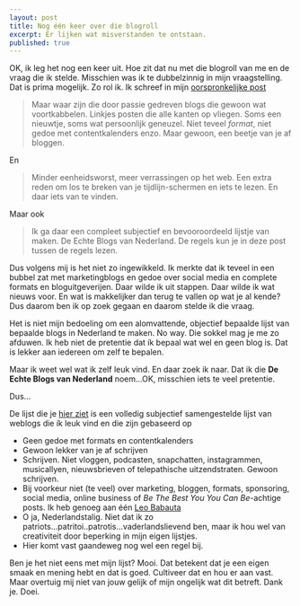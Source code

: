 ```yaml
---
layout: post
title: Nog één keer over die blogroll
excerpt: Er lijken wat misverstanden te ontstaan. 
published: true
---
```


OK, ik leg het nog een keer uit. Hoe zit dat nu met die blogroll van me en de vraag die ik stelde. Misschien was ik te dubbelzinnig in mijn vraagstelling. Dat is prima mogelijk. Zo rol ik. Ik schreef in mijn [oorspronkelijke post](/Nederlandse-blogs)

> Maar waar zijn die door passie gedreven blogs die gewoon wat voortkabbelen. Linkjes posten die alle kanten op vliegen. Soms een nieuwtje, soms wat persoonlijk geneuzel. Niet teveel *format*, niet gedoe met contentkalenders enzo. Maar gewoon, een beetje van je af bloggen. 

En

>Minder eenheidsworst, meer verrassingen op het web. Een extra reden om los te breken van je tijdlijn-schermen en iets te lezen. En daar iets van te vinden. 

Maar ook
> Ik ga daar een compleet subjectief en bevooroordeeld lijstje van maken. De Echte Blogs van Nederland. De regels kun je in deze post tussen de regels lezen.

Dus volgens mij is het niet zo ingewikkeld. Ik merkte dat ik teveel in een bubbel zat met marketingblogs en gedoe over social media en complete formats en bloguitgeverijen. Daar wilde ik uit stappen. Daar wilde ik wat nieuws voor. En wat is makkelijker dan terug te vallen op wat je al kende? Dus daarom ben ik op zoek gegaan en daarom stelde ik die vraag.

Het is niet mijn bedoeling om een alomvattende, objectief bepaalde lijst van bepaalde blogs in Nederland te maken. No way. Die sokkel mag je me zo afduwen. Ik heb niet de pretentie dat ík bepaal wat wel en geen blog is. Dat is lekker aan iedereen om zelf te bepalen. 

Maar ik weet wel wat ik zelf leuk vind. En daar zoek ik naar. Dat ik die **De Echte Blogs van Nederland** noem...OK, misschien iets te veel pretentie. 

Dus...

De lijst die je [hier ziet](/blogroll) is een volledig subjectief samengestelde lijst van weblogs die ík leuk vind en die zijn gebaseerd op

* Geen gedoe met formats en contentkalenders
* Gewoon lekker van je af schrijven
* Schrijven. Niet vloggen, podcasten, snapchatten, instagrammen, musicallyen, nieuwsbrieven of telepathische uitzendstraten. Gewoon schrijven. 
* Bij voorkeur niet (te veel) over marketing, bloggen, formats, sponsoring, social media, online business of *Be The Best You You Can Be*-achtige posts. Ik heb genoeg aan één [Leo Babauta](http://zenhabits.net)
* O ja, Nederlandstalig. Niet dat ik zo patriots...patritoi..patrotis...vaderlandslievend ben, maar ik hou wel van creativiteit door beperking in mijn eigen lijstjes.
* Hier komt vast gaandeweg nog wel een regel bij. 

Ben je het niet eens met mijn lijst? Mooi. Dat betekent dat je een eigen smaak en mening hebt en dat is goed. Cultiveer dat en hou er aan vast. Maar overtuig mij niet van jouw gelijk of mijn ongelijk wat dit betreft. Dank je. Doei.